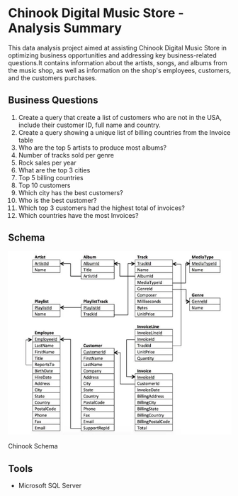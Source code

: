 # Chinook Digital Music Store - Analysis Summary

This data analysis project aimed at assisting Chinook Digital Music Store in optimizing business opportunities and addressing key business-related questions.It contains information about the artists, songs, and albums from the music shop, as well as information on the shop's employees, customers, and the customers purchases.

## Business Questions

1. Create a query that create a list of customers who are not in the USA, include their customer ID, full name and country.
2. Create a query showing a unique list of billing countries from the Invoice table
3. Who are the top 5 artists to produce most albums?
4. Number of tracks sold per genre
5. Rock sales per year
6. What are the top 3 cities
7. Top 5 billing countries
8. Top 10 customers
9. Which city has the best customers?
10. Who is the best customer?
11. Which top 3 customers had the highest total of invoices?
12. Which countries have the most Invoices?

## Schema

![schema.](Images/schema.jpg)

Chinook Schema

## Tools

- Microsoft SQL Server
